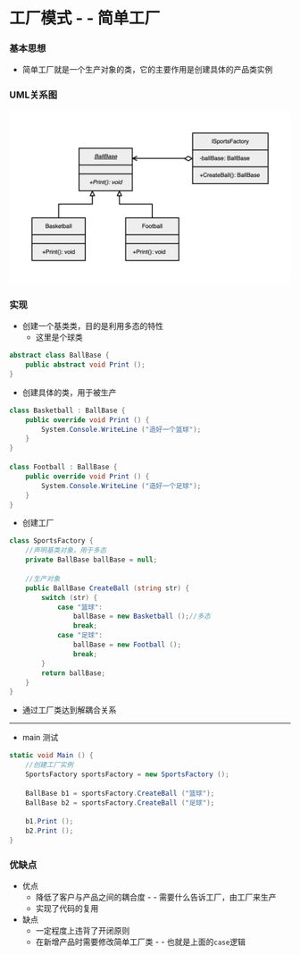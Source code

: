 # 工厂模式 - - 简单工厂

### 基本思想

+ 简单工厂就是一个生产对象的类，它的主要作用是创建具体的产品类实例

### UML关系图
![pic](../pic/factory1.png) 

### 实现
+ 创建一个基类类，目的是利用多态的特性
    + 这里是个球类
```csharp
abstract class BallBase {
    public abstract void Print ();
}
```

+ 创建具体的类，用于被生产
```csharp
class Basketball : BallBase {
    public override void Print () {
        System.Console.WriteLine ("造好一个篮球");
    }
}

class Football : BallBase {
    public override void Print () {
        System.Console.WriteLine ("造好一个足球");
    }
}
```

+ 创建工厂
```csharp
class SportsFactory {
	//声明基类对象，用于多态
    private BallBase ballBase = null;

    //生产对象
    public BallBase CreateBall (string str) {
        switch (str) {
            case "篮球":
                ballBase = new Basketball ();//多态
                break;
            case "足球":
                ballBase = new Football ();
                break;
        }
        return ballBase;
    }
}
```
+ 通过工厂类达到解耦合关系
------

+ main 测试
```csharp
static void Main () {
	//创建工厂实例
	SportsFactory sportsFactory = new SportsFactory ();

	BallBase b1 = sportsFactory.CreateBall ("篮球");
	BallBase b2 = sportsFactory.CreateBall ("足球");

	b1.Print ();
	b2.Print ();
}
```
### 优缺点
+ 优点
    + 降低了客户与产品之间的耦合度 - - 需要什么告诉工厂，由工厂来生产
    + 实现了代码的复用
+ 缺点
    + 一定程度上违背了开闭原则
    + 在新增产品时需要修改简单工厂类 - - 也就是上面的`case`逻辑
